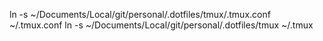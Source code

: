 ln -s ~/Documents/Local/git/personal/.dotfiles/tmux/.tmux.conf ~/.tmux.conf
ln -s ~/Documents/Local/git/personal/.dotfiles/tmux ~/.tmux
